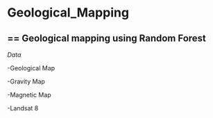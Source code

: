 # Geological_Mapping
==
Geological mapping using Random Forest
--
*Data*

-Geological Map

-Gravity Map

-Magnetic Map

-Landsat 8


